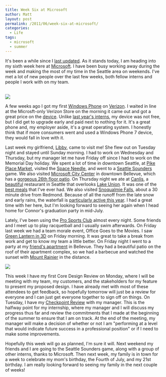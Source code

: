 ```yaml
---
title: Week Six at Microsoft
author: Matt
layout: post
permalink: /2011/06/week-six-at-microsoft/
categories:
  - Life
tags:
  - microsoft
  - summer
---
```


It's been a while since I [last updated][1]. As it stands today, I am heading into my sixth week here at [Microsoft][2]. I have been busy working away during the week and making the most of my time in the Seattle area on weekends. I've met a lot of new people over the last few weeks, both fellow interns and people I work with on my team.

 [1]: http://mbmccormick.com/2011/06/becoming-a-program-manager/
 [2]: http://www.microsoft.com/en-us/default.aspx

[  
![][4]][4]

 [3]: http://mbmccormick.github.com/images/2012/05/248356_1478059603680_1599450320_31652388_2482181_n.jpg
 [4]: http://mbmccormick.github.com/images/2012/05/248356_1478059603680_1599450320_31652388_2482181_n.jpg

A few weeks ago I got my first [Windows Phone][5] on [Verizon][6]. I waited in line at the Microsft-only Verizon Store on the morning it came out and got a great price on the [device][7]. Unlike [last year's interns][8], my device was not free, but I did get to upgrade early and paid next to nothing for it. It's a great phone and, my employer aside, it's a great operating system. I honestly think that if more consumers went and used a Windows Phone 7 device, they would fall in love with it.

 [5]: http://www.microsoft.com/windowsphone/en-us/default.aspx
 [6]: http://www.verizonwireless.com/b2c/index.html
 [7]: http://phones.verizonwireless.com/htc/trophy/
 [8]: http://gizmodo.com/5598897/ballmer-yes-interns-you-get-free-windows-phone-7-phones-too

Last week my girlfriend, [Libby][9], came to visit me! She flew out on Tuesday night and stayed until Sunday morning. I had to work on Wednesday and Thursday, but my manager let me have Friday off since I had to work on the Memorial Day holiday. We spent a lot of time in downtown Seattle, at [Pike Place Market][10], visited the [Space Needle][11], and went to a [Seattle Sounders][12] game. We also visited [Microsoft City Center][13] in downtown Bellevue, which has a [gorgeous 26th floor patio][14]. On Thursday night we ate at [Canlis][15], a [beautiful][16] restaurant in Seattle that overlooks [Lake Union][17]. It was one of the [best meals][18] that I've ever had. We also visited [Snoqualmie Falls][19], about a 30 minute drive from Redmond. Because of all the runoff from the late snow and early rains, the waterfall is [particularly active this year][20]. I had a great time with her here, but I'm looking forward to seeing her again when I head home for Connor's graduation party in mid-July.

 [9]: http://elizabethpuccinelli.com/
 [10]: http://www.pikeplacemarket.org/
 [11]: http://www.spaceneedle.com/
 [12]: http://www.soundersfc.com/
 [13]: https://foursquare.com/venue/152205
 [14]: https://twitter.com/mbmccormick/status/76826041682903040
 [15]: http://www.canlis.com/
 [16]: http://www.canlis.com/place/
 [17]: http://en.wikipedia.org/wiki/Lake_Union
 [18]: http://www.zagat.com/r/canlis-seattle
 [19]: http://www.snoqualmiefalls.com/
 [20]: http://www.tripadvisor.in/ShowUserReviews-g58748-d141315-r16389521-Snoqualmie_Falls-Snoqualmie_Washington.html#UR16389521

Lately, I've been using the [Pro Sports Club][21] almost every night. Some friends and I meet up to play racquetball and I usually swim afterwards. On Friday last week we had a team morale event, Office Goes to the Movies. I saw [Green Lantern in 3D][22] on Friday morning. It was great to take a break from work and get to know my team a little better. On Friday night I went to a party at my [friend's apartment][23] in Bellevue. They had a beautiful patio on the roof of their apartment complex, so we had a barbecue and watched the sunset with [Mount Rainier][24] in the distance.

 [21]: http://proclub.com/
 [22]: http://www.imdb.com/title/tt1133985/
 [23]: https://foursquare.com/venue/387297
 [24]: http://en.wikipedia.org/wiki/Mount_Rainier

[![][26]][26]

 [25]: http://mbmccormick.github.com/images/2012/05/259703_1918511117371_1079791409_32147636_5127330_o.jpg
 [26]: http://mbmccormick.github.com/images/2012/05/259703_1918511117371_1079791409_32147636_5127330_o.jpg

This week I have my first Core Design Review on Monday, where I will be meeting with my team, my customers, and the stakeholders for my feature to present my proposed design. I have already met with most of these attendees to get feedback, so hopefully tomorrow will just be a review for everyone and I can just get everyone together to sign off on things. On Tuesday, I have my [Checkpoint Review][27] with my manager. This is the halfway point for my internship, where my manager and I will discuss my progress thus far and review the commitments that I made at the beginning of the summer to ensure that I am on track. At the end of the meeting, my manager will make a decision of whether or not I am "performing at a level that would indicate future success in a professional position" or if I need to make some improvements.

 [27]: http://careers.microsoft.com/careers/en/us/internprogram.aspx

Hopefully this week will go as planned, I'm sure it will. Next weekend my friends and I are going to the Seattle Sounders game, along with a group of other interns, thanks to Microsoft. Then next week, my family is in town for a week to celebrate my mom's birthday, the Fourth of July, and my 21st birthday. I am really looking forward to seeing my family in the next couple of weeks!